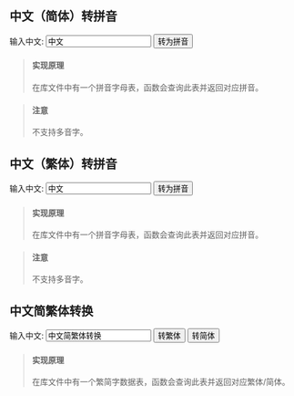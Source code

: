 ## 中文（简体）转拼音

输入中文: <input type="text" id="pinyin_value" value="中文"> <input type="button" value="转为拼音" onclick="document.getElementById('pinyin_result').innerHTML = getPinYin(document.getElementById('pinyin_value').value)"> <span id="pinyin_result"></span>

<script x-doc="utility/text/pinYin.js">Doc.writeApi({ path: "utility/text/pinYin.js", apis: [{ name: "getPinYin", summary: "<p>根据简体中文获取拼音。</p>", params: [{ type: "String", name: "value", summary: "<p>要获取的中文。</p>" }, { type: "Boolean", name: "firstLetterOnly", defaultValue: "false", optional: true, summary: "<p>如果为 <strong>true</strong> 则只获取首字母，否则获取全拼。</p>" }, { type: "String", name: "joinChar", defaultValue: "' '", optional: true, summary: "<p>用于连接各组成部分的字符。如果设置为 null，则不连接。</p>" }], returns: { type: "String", summary: "<p>返回结果拼音字符串。如果 <em>joinChar</em> 为 null 则返回数组。</p>" }, example: "<pre>getPinYin(\"你好\") // \"Ni Hao\"</pre>", line: 6, col: 1 }] });</script>

> #### 实现原理
> 在库文件中有一个拼音字母表，函数会查询此表并返回对应拼音。

> #### 注意
> 不支持多音字。

## 中文（繁体）转拼音

输入中文: <input type="text" id="pinyin_gbk_value" value="中文"> <input type="button" value="转为拼音" onclick="document.getElementById('pinyin_gbk_result').innerHTML = getPinYin(document.getElementById('pinyin_gbk_value').value)"> <span id="pinyin_gbk_result"></span>

<script x-doc="utility/text/pinYin-gbk.js">Doc.writeApi({ path: "utility/text/pinYin-gbk.js", apis: [{ name: "getPinYin", summary: "<p>根据繁体中文获取拼音。</p>", params: [{ type: "String", name: "value", summary: "<p>要获取的中文。</p>" }, { type: "Boolean", name: "firstLetterOnly", defaultValue: "false", optional: true, summary: "<p>如果为 <strong>true</strong> 则只获取首字母，否则获取全拼。</p>" }, { type: "String", name: "joinChar", defaultValue: "' '", optional: true, summary: "<p>用于连接各组成部分的字符。如果设置为 null，则不连接。</p>" }], returns: { type: "String", summary: "<p>返回结果拼音字符串。如果 <em>joinChar</em> 为 null 则返回数组。</p>" }, example: "<pre>getPinYin(\"你好\") // \"Ni Hao\"</pre>", line: 6, col: 1 }] });</script>

> #### 实现原理
> 
> 在库文件中有一个拼音字母表，函数会查询此表并返回对应拼音。

> #### 注意
> 
> 不支持多音字。

## 中文简繁体转换

输入中文: <input type="text" id="tradionalChinese_value" value="中文简繁体转换"> <input type="button" value="转繁体" onclick="document.getElementById('tradionalChinese_value').value = TradionalChinese.toTradionalChinese(document.getElementById('tradionalChinese_value').value)"> <input type="button" value="转简体" onclick="document.getElementById('tradionalChinese_value').value = TradionalChinese.toSimpleChinese(document.getElementById('tradionalChinese_value').value)">

<script x-doc="utility/text/tradionalChinese.js">Doc.writeApi({ path: "utility/text/tradionalChinese.js", apis: [{ memberOf: "TradionalChinese", name: "toTradionalChinese", summary: "<p>将简体中文转为繁体中文。</p>", params: [{ type: "String", name: "value", summary: "<p>要处理的中文。</p>" }], returns: { type: "String", summary: "<p>返回转换后的中文。</p>" }, example: "<pre>TradionalChinese.toTradionalChinese(\"简\") // \"簡\"</pre>", line: 28, col: 1 }, { memberOf: "TradionalChinese", name: "toSimpleChinese", summary: "<p>将繁体中文转为简体中文。</p>", params: [{ type: "String", name: "value", summary: "<p>要处理的中文。</p>" }], returns: { type: "String", summary: "<p>返回转换后的中文。</p>" }, example: "<pre>TradionalChinese.toSimpleChinese(\"簡\") // \"简\"</pre>", line: 38, col: 1 }] });</script>

> #### 实现原理
> 
> 在库文件中有一个繁简字数据表，函数会查询此表并返回对应繁体/简体。